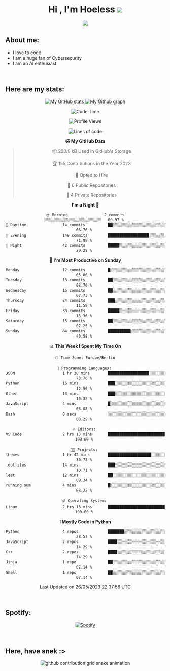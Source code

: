 <h1 align="center">Hi , I'm Hoeless <img src="https://media.giphy.com/media/hvRJCLFzcasrR4ia7z/giphy.gif" width="35"></h1>
<p align="center">
  <a href="https://github.com/whois-hoeless"><img src="https://readme-typing-svg.demolab.com?font=Roboto+Mono&weight=300&size=28&duration=4000&pause=100&color=C109F7&center=true&vCenter=true&width=580&height=127&lines=I'm+a+programmer;I'm+an+AI+enthusiast;I'm+a+big+fan+of+Neural+Networks;I'm+interested+in+Computer+Science;I+love+Cybersecurity;By+the+way+I+use+Arch+%F0%9F%92%80"></a>
</p>

## About me:

- I love to code
- I am a huge fan of Cybersecurity
- I am an AI enthusiast 

<br>

## Here are my stats:

<div align="center">
    
 [![My GitHub stats](https://github-readme-stats.vercel.app/api?username=whois-hoeless&count_private=true&show_icons=true&theme=radical)](https://github.com/whois-hoeless)
 [![My Github graph](http://github-profile-summary-cards.vercel.app/api/cards/profile-details?username=whois-hoeless&theme=radical)](https://github.com/whois-hoeless)

<!--START_SECTION:waka-->
![Code Time](http://img.shields.io/badge/Code%20Time-13%20hrs%205%20mins-blue)

![Profile Views](http://img.shields.io/badge/Profile%20Views-1-blue)

![Lines of code](https://img.shields.io/badge/From%20Hello%20World%20I%27ve%20Written-24.4%20thousand%20lines%20of%20code-blue)

**🐱 My GitHub Data** 

> 📦 220.9 kB Used in GitHub's Storage 
 > 
> 🏆 155 Contributions in the Year 2023
 > 
> 💼 Opted to Hire
 > 
> 📜 6 Public Repositories 
 > 
> 🔑 4 Private Repositories 
 > 
**I'm a Night 🦉** 

```text
🌞 Morning                2 commits           ░░░░░░░░░░░░░░░░░░░░░░░░░   00.97 % 
🌆 Daytime                14 commits          ██░░░░░░░░░░░░░░░░░░░░░░░   06.76 % 
🌃 Evening                149 commits         ██████████████████░░░░░░░   71.98 % 
🌙 Night                  42 commits          █████░░░░░░░░░░░░░░░░░░░░   20.29 % 
```
📅 **I'm Most Productive on Sunday** 

```text
Monday                   12 commits          █░░░░░░░░░░░░░░░░░░░░░░░░   05.80 % 
Tuesday                  18 commits          ██░░░░░░░░░░░░░░░░░░░░░░░   08.70 % 
Wednesday                16 commits          ██░░░░░░░░░░░░░░░░░░░░░░░   07.73 % 
Thursday                 24 commits          ███░░░░░░░░░░░░░░░░░░░░░░   11.59 % 
Friday                   38 commits          █████░░░░░░░░░░░░░░░░░░░░   18.36 % 
Saturday                 15 commits          ██░░░░░░░░░░░░░░░░░░░░░░░   07.25 % 
Sunday                   84 commits          ██████████░░░░░░░░░░░░░░░   40.58 % 
```


📊 **This Week I Spent My Time On** 

```text
🕑︎ Time Zone: Europe/Berlin

💬 Programming Languages: 
JSON                     1 hr 38 mins        ██████████████████░░░░░░░   73.76 % 
Python                   16 mins             ███░░░░░░░░░░░░░░░░░░░░░░   12.56 % 
Other                    13 mins             ███░░░░░░░░░░░░░░░░░░░░░░   10.32 % 
JavaScript               4 mins              █░░░░░░░░░░░░░░░░░░░░░░░░   03.08 % 
Bash                     0 secs              ░░░░░░░░░░░░░░░░░░░░░░░░░   00.29 % 

🔥 Editors: 
VS Code                  2 hrs 13 mins       █████████████████████████   100.00 % 

🐱‍💻 Projects: 
themes                   1 hr 42 mins        ███████████████████░░░░░░   76.73 % 
.dotfiles                14 mins             ███░░░░░░░░░░░░░░░░░░░░░░   10.71 % 
leet                     12 mins             ██░░░░░░░░░░░░░░░░░░░░░░░   09.34 % 
running sum              4 mins              █░░░░░░░░░░░░░░░░░░░░░░░░   03.22 % 

💻 Operating System: 
Linux                    2 hrs 13 mins       █████████████████████████   100.00 % 
```

**I Mostly Code in Python** 

```text
Python                   4 repos             ███████░░░░░░░░░░░░░░░░░░   28.57 % 
JavaScript               2 repos             ████░░░░░░░░░░░░░░░░░░░░░   14.29 % 
C++                      2 repos             ████░░░░░░░░░░░░░░░░░░░░░   14.29 % 
Jinja                    1 repo              ██░░░░░░░░░░░░░░░░░░░░░░░   07.14 % 
Shell                    1 repo              ██░░░░░░░░░░░░░░░░░░░░░░░   07.14 % 
```




 Last Updated on 26/05/2023 22:37:56 UTC
<!--END_SECTION:waka-->
</div>
<br>

## Spotify:

<div align="center">

[![Spotify](https://whois-hoeless.vercel.app/api/spotify?background_color=0d1117&border_color=090d13)](https://open.spotify.com/user/heanchenhorst)
</div>

<br>

## Here, have snek :>
<div align="center">
<picture>
  <source media="(prefers-color-scheme: dark)" srcset="https://raw.githubusercontent.com/whois-hoeless/whois-hoeless/output/github-contribution-grid-snake-dark.svg">
  <source media="(prefers-color-scheme: light)" srcset="https://raw.githubusercontent.com/whois-hoeless/whois-hoeless/output/github-contribution-grid-snake.svg">
  <img alt="github contribution grid snake animation" src="https://raw.githubusercontent.com/whois-hoeless/whois-hoeless/output/github-contribution-grid-snake.svg">
</div>
